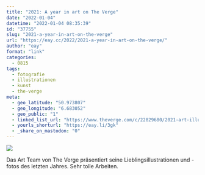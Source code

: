 ```yaml
---
title: "2021: A year in art on The Verge"
date: "2022-01-04"
datetime: "2022-01-04 08:35:39"
id: "37755"
slug: "2021-a-year-in-art-on-the-verge"
url: "https://eay.cc/2022/2021-a-year-in-art-on-the-verge/"
author: "eay"
format: "link"
categories:
  - 0815
tags:
  - fotografie
  - illustrationen
  - kunst
  - the-verge
meta:
  - geo_latitude: "50.973807"
  - geo_longitude: "6.683052"
  - geo_public: "1"
  - linked_list_url: "https://www.theverge.com/c/22829680/2021-art-illustrations-photography-verge-roundup"
  - yourls_shorturl: "https://eay.li/3gk"
  - _share_on_mastodon: "0"
---
```


[![](https://eay.cc/uploads/2022/verge-art.jpg)](https://www.theverge.com/c/22829680/2021-art-illustrations-photography-verge-roundup)

Das Art Team von The Verge präsentiert seine Lieblingsillustrationen und -fotos des letzten Jahres. Sehr tolle Arbeiten.
